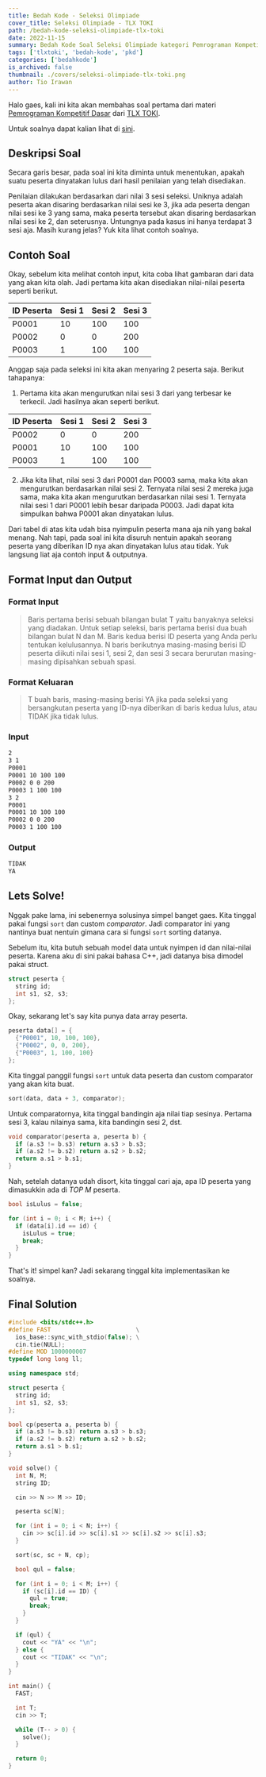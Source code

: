 ```yaml
---
title: Bedah Kode - Seleksi Olimpiade
cover_title: Seleksi Olimpiade - TLX TOKI
path: /bedah-kode-seleksi-olimpiade-tlx-toki
date: 2022-11-15
summary: Bedah Kode Soal Seleksi Olimpiade kategori Pemrograman Kompetitif Dasar TLX TOKI
tags: ['tlxtoki', 'bedah-kode', 'pkd']
categories: ['bedahkode']
is_archived: false
thumbnail: ./covers/seleksi-olimpiade-tlx-toki.png
author: Tio Irawan
---
```


Halo gaes, kali ini kita akan membahas soal pertama dari materi [Pemrograman Kompetitif Dasar](https://tlx.toki.id/courses/competitive/chapters/01/problems/A) dari [TLX TOKI](https://tlx.toki.id/).

Untuk soalnya dapat kalian lihat di [sini](https://tlx.toki.id/courses/competitive/chapters/01/problems/A).

## Deskripsi Soal

Secara garis besar, pada soal ini kita diminta untuk menentukan, apakah suatu peserta dinyatakan lulus dari hasil penilaian yang telah disediakan.

Penilaian dilakukan berdasarkan dari nilai 3 sesi seleksi. Uniknya adalah peserta akan disaring berdasarkan nilai sesi ke 3, jika ada peserta dengan nilai sesi ke 3 yang sama, maka peserta tersebut akan disaring berdasarkan nilai sesi ke 2, dan seterusnya. Untungnya pada kasus ini hanya terdapat 3 sesi aja. Masih kurang jelas? Yuk kita lihat contoh soalnya.

## Contoh Soal

Okay, sebelum kita melihat contoh input, kita coba lihat gambaran dari data yang akan kita olah. Jadi pertama kita akan disediakan nilai-nilai peserta seperti berikut.


| ID Peserta | Sesi 1 | Sesi 2 | Sesi 3 |
|------------|--------|--------|--------|
| P0001      | 10     | 100    | 100    |
| P0002      | 0      | 0      | 200    |
| P0003      | 1      | 100    | 100    |

Anggap saja pada seleksi ini kita akan menyaring 2 peserta saja. Berikut tahapanya:

  1. Pertama kita akan mengurutkan nilai sesi 3 dari yang terbesar ke terkecil. Jadi hasilnya akan seperti berikut.

| ID Peserta | Sesi 1 | Sesi 2 | Sesi 3 |
|------------|--------|--------|--------|
| P0002      | 0      | 0      | 200    |
| P0001      | 10     | 100    | 100    |
| P0003      | 1      | 100    | 100    |

   2. Jika kita lihat, nilai sesi 3 dari P0001 dan P0003 sama, maka kita akan mengurutkan berdasarkan nilai sesi 2. Ternyata nilai sesi 2 mereka juga sama, maka kita akan mengurutkan berdasarkan nilai sesi 1. Ternyata nilai sesi 1 dari P0001 lebih besar daripada P0003. Jadi dapat kita simpulkan bahwa P0001 akan dinyatakan lulus.

Dari tabel di atas kita udah bisa nyimpulin peserta mana aja nih yang bakal menang. Nah tapi, pada soal ini kita disuruh nentuin apakah seorang peserta yang diberikan ID nya akan dinyatakan lulus atau tidak. Yuk langsung liat aja contoh input & outputnya.

## Format Input dan Output

### Format Input

> Baris pertama berisi sebuah bilangan bulat T yaitu banyaknya seleksi yang diadakan. Untuk setiap seleksi, baris pertama berisi dua buah bilangan bulat N dan M. Baris kedua berisi ID peserta yang Anda perlu tentukan kelulusannya. N baris berikutnya masing-masing berisi ID peserta diikuti nilai sesi 1, sesi 2, dan sesi 3 secara berurutan masing-masing dipisahkan sebuah spasi.

### Format Keluaran

> T buah baris, masing-masing berisi YA jika pada seleksi yang bersangkutan peserta yang ID-nya diberikan di baris kedua lulus, atau TIDAK jika tidak lulus.

### Input
```bash
2
3 1
P0001
P0001 10 100 100
P0002 0 0 200
P0003 1 100 100
3 2
P0001
P0001 10 100 100
P0002 0 0 200
P0003 1 100 100
```

### Output
```bash
TIDAK
YA
```

## Lets Solve!

Nggak pake lama, ini sebenernya solusinya simpel banget gaes. Kita tinggal pakai fungsi
`sort` dan custom *comparator*. Jadi comparator ini yang nantinya buat nentuin gimana
cara si fungsi `sort` sorting datanya.

Sebelum itu, kita butuh sebuah model data untuk nyimpen id dan nilai-nilai peserta. Karena aku di sini pakai bahasa C++, jadi datanya bisa dimodel pakai struct.

```cpp
struct peserta {
  string id;
  int s1, s2, s3;
};
```

Okay, sekarang let's say kita punya data array peserta.

```cpp
peserta data[] = {
  {"P0001", 10, 100, 100},
  {"P0002", 0, 0, 200},
  {"P0003", 1, 100, 100}
};
```

Kita tinggal panggil fungsi `sort` untuk data peserta dan custom comparator yang akan kita buat.

```cpp
sort(data, data + 3, comparator);
```

Untuk comparatornya, kita tinggal bandingin aja nilai tiap sesinya. Pertama sesi 3, kalau nilainya sama, kita bandingin sesi 2, dst.
  
```cpp
void comparator(peserta a, peserta b) {
  if (a.s3 != b.s3) return a.s3 > b.s3;
  if (a.s2 != b.s2) return a.s2 > b.s2;
  return a.s1 > b.s1;
}
```

Nah, setelah datanya udah disort, kita tinggal cari aja, apa ID peserta yang dimasukkin
ada di *TOP M* peserta.

```cpp
bool isLulus = false;

for (int i = 0; i < M; i++) {
  if (data[i].id == id) {
    isLulus = true;
    break;
  }
}
```

That's it! simpel kan? Jadi sekarang tinggal kita implementasikan ke soalnya.

## Final Solution

```cpp
#include <bits/stdc++.h>
#define FAST                        \
  ios_base::sync_with_stdio(false); \
  cin.tie(NULL);
#define MOD 1000000007
typedef long long ll;

using namespace std;

struct peserta {
  string id;
  int s1, s2, s3;
};

bool cp(peserta a, peserta b) {
  if (a.s3 != b.s3) return a.s3 > b.s3;
  if (a.s2 != b.s2) return a.s2 > b.s2;
  return a.s1 > b.s1;
}

void solve() {
  int N, M;
  string ID;

  cin >> N >> M >> ID;

  peserta sc[N];

  for (int i = 0; i < N; i++) {
    cin >> sc[i].id >> sc[i].s1 >> sc[i].s2 >> sc[i].s3;
  }

  sort(sc, sc + N, cp);

  bool qul = false;

  for (int i = 0; i < M; i++) {
    if (sc[i].id == ID) {
      qul = true;
      break;
    }
  }

  if (qul) {
    cout << "YA" << "\n";
  } else {
    cout << "TIDAK" << "\n";
  }
}

int main() {
  FAST;

  int T;
  cin >> T;

  while (T-- > 0) {
    solve();
  }

  return 0;
}
```


